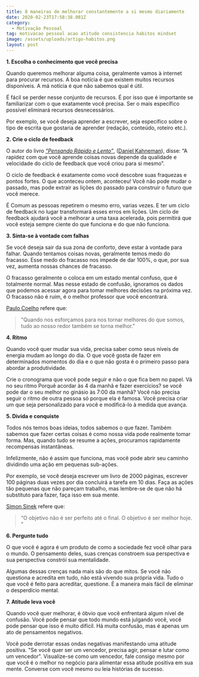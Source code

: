 ```yaml
---
title: 8 maneiras de melhorar constantemente a si mesmo diariamente
date: 2020-02-23T17:58:38.081Z
category:
  - Motivação Pessoal
tag: motivacao pessoal acao atitude consistencia habitos mindset
image: /assets/uploads/artigo-habitos.png
layout: post
---
```

**1. Escolha o conhecimento que você precisa**

Quando queremos melhorar alguma coisa, geralmente vamos à internet para procurar recursos. A boa notícia é que existem muitos recursos disponíveis. A má notícia é que não sabemos qual é útil. 

É fácil se perder nesse conjunto de recursos. É por isso que é importante se familiarizar com o que exatamente você precisa. Ser o mais específico possível eliminará recursos desnecessários.

Por exemplo, se você deseja aprender a escrever, seja específico sobre o tipo de escrita que gostaria de aprender (redação, conteúdo, roteiro etc.). 

**2. Crie o ciclo de feedback** 

O autor do livro *[“Pensando Rápido e Lento”](https://pt.wikipedia.org/wiki/R%C3%A1pido_e_Devagar)*,  ([Daniel Kahneman](https://pt.wikipedia.org/wiki/Daniel_Kahneman)), disse: “A rapidez com que você aprende coisas novas depende da qualidade e velocidade do ciclo de feedback que você criou para si mesmo”.

O ciclo de feedback é exatamente como você descobre suas fraquezas e pontos fortes. O que aconteceu ontem, aconteceu! Você não pode mudar o passado, mas pode extrair as lições do passado para construir o futuro que você merece.

É Comum as pessoas repetirem o mesmo erro, varias vezes.  E ter um ciclo de feedback no lugar transformará esses erros em lições. Um ciclo de feedback ajudará você a melhorar a uma taxa acelerada, pois permitirá que você esteja sempre ciente do que funciona e do que não funciona.

**3. Sinta-se à vontade com falhas**

Se você deseja sair da sua zona de conforto, deve estar à vontade para falhar. Quando tentamos coisas novas, geralmente temos medo do fracasso. Esse medo do fracasso nos impede de dar 100%, o que, por sua vez, aumenta nossas chances de fracasso.

O fracasso geralmente o coloca em um estado mental confuso, que é totalmente normal. Mas nesse estado de confusão, ignoramos os dados que podemos acessar agora para tomar melhores decisões na próxima vez. O fracasso não é ruim, é o melhor professor que você encontrará.

[Paulo Coelho](https://pt.wikipedia.org/wiki/Paulo_Coelho) refere que:

> "Quando nos esforçamos para nos tornar melhores do que somos, tudo ao nosso redor também se torna melhor." 

**4. Ritmo** 

Quando você quer mudar sua vida, precisa saber como seus níveis de energia mudam ao longo do dia. O que você gosta de fazer em determinados momentos do dia e o que não gosta é o primeiro passo para abordar a produtividade.

Crie o cronograma que você pode seguir e não o que fica bem no papel. Vá no seu ritmo Porquê acordar às 4 da manhã e fazer exercícios? se você pode dar o seu melhor no ginásio às 7:00 da manhã? Você não precisa seguir o ritmo de outra pessoa só porque ela é famosa. Você precisa criar um que seja personalizado para você e modificá-lo à medida que avança.

**5. Divida e conquiste**

Todos nós temos boas ideias, todos sabemos o que fazer. Também sabemos que fazer certas coisas é como nossa vida pode realmente tomar forma. Mas, quando tudo se resume a ações, procuramos rapidamente recompensas instantâneas.

Infelizmente, não é assim que funciona, mas você pode abrir seu caminho dividindo uma ação em pequenas sub-ações.

Por exemplo, se você deseja escrever um livro de 2000 páginas, escrever 100 páginas duas vezes por dia concluirá a tarefa em 10 dias. Faça as ações tão pequenas que não pareçam trabalho, mas lembre-se de que não há substituto para fazer, faça isso em sua mente.

[Simon Sinek](https://en.wikipedia.org/wiki/Simon_Sinek) refere que:

> “O objetivo não é ser perfeito até o final. O objetivo é ser melhor hoje. ” 

**6. Pergunte tudo** 

O que você é agora é um produto de como a sociedade fez você olhar para o mundo. O pensamento deles, suas crenças constroem sua perspectiva e sua perspectiva constrói sua mentalidade.

Algumas dessas crenças nada mais são do que mitos. Se você não questiona e acredita em tudo, não está vivendo sua própria vida. Tudo o que você é feito para acreditar, questione. É a maneira mais fácil de eliminar o desperdício mental.

**7. Atitude leva você** 

Quando você quer melhorar, é óbvio que você enfrentará algum nível de confusão. Você pode pensar que todo mundo está julgando você, você pode pensar que isso é muito difícil. Há muita confusão, mas é apenas um ato de pensamentos negativos.

Você pode derrotar essas ondas negativas manifestando uma atitude positiva. "Se você quer ser um vencedor, precisa agir, pensar e lutar como um vencedor". Visualize-se como um vencedor, fale consigo mesmo por que você é o melhor no negócio para alimentar essa atitude positiva em sua mente. Converse com você mesmo ou leia histórias de sucesso.